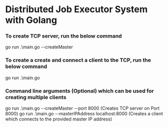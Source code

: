 # Distributed Job Executor System with Golang

### To create TCP server, run the below command
go run .\main.go --createMaster

### To create a create and connect a client to the TCP, run the below command
go run .\main.go

### Command line arguments (Optional) which can be used for creating multiple clients
go run .\main.go --createMaster --port 8000 (Creates TCP server on Port 8000) 
go run .\main.go --masterIPAddress localhost:8000 (Creates a client which connects to the provided master IP address) 
